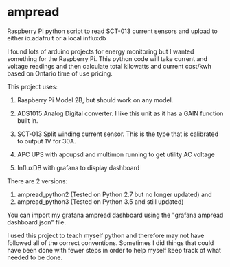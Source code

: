 # ampread
Raspberry PI python script to read SCT-013 current sensors and upload to either io.adafruit or a local influxdb

I found lots of arduino projects for energy monitoring but I wanted something for the Raspberry Pi. This python code will take current and voltage readings and then calculate total kilowatts and current cost/kwh based on Ontario time of use pricing.

This project uses:

1. Raspberry Pi Model 2B, but should work on any model.

2. ADS1015 Analog Digital converter. I like this unit as it has a GAIN function built in.
 
3. SCT-013 Split winding current sensor. This is the type that is calibrated to output 1V for 30A.
 
4. APC UPS with apcupsd and multimon running to get utility AC voltage

6. InfluxDB with grafana to display dashboard

There are 2 versions: 

1. ampread_python2 (Tested on Python 2.7 but no longer updated) and 
2. ampread_python3 (Tested on Python 3.5 and still updated)

You can import my grafana ampread dashboard using the "grafana ampread dashboard.json" file.

I used this project to teach myself python and therefore may not have followed all of the correct conventions. Sometimes I did things that could have been done with fewer steps in order to help myself keep track of what needed to be done.

